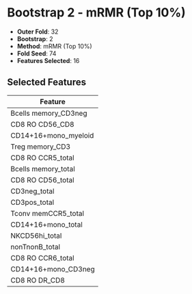 # Bootstrap 2 - mRMR (Top 10%)

- **Outer Fold**: 32
- **Bootstrap**: 2
- **Method**: mRMR (Top 10%)
- **Fold Seed**: 74
- **Features Selected**: 16

## Selected Features

| Feature |
|---------|
| Bcells memory_CD3neg |
| CD8 RO CD56_CD8 |
| CD14+16+mono_myeloid |
| Treg memory_CD3 |
| CD8 RO CCR5_total |
| Bcells memory_total |
| CD8 RO CD56_total |
| CD3neg_total |
| CD3pos_total |
| Tconv memCCR5_total |
| CD14+16+mono_total |
| NKCD56hi_total |
| nonTnonB_total |
| CD8 RO CCR6_total |
| CD14+16+mono_CD3neg |
| CD8 RO DR_CD8 |
